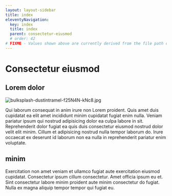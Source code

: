 ```yaml
---
layout: layout-sidebar
title: index
eleventyNavigation:
  key: index
  title: index
  parent: consectetur-eiusmod
  # order: 42
# FIXME - Values shown above are currently derived from the file path only, except order which is also commented out because it is optional. Correct as desired and delete comment(s).
---
```


# Consectetur eiusmod

## Lorem dolor

<img class="bordered" src="/static/images/bulksplash-dustintramel-f25N4N-kNc8.jpg" alt="bulksplash-dustintramel-f25N4N-kNc8.jpg" />

Qui laborum consequat in anim irure non Lorem proident. Quis amet duis cupidatat ea elit amet incididunt minim cupidatat fugiat enim nulla. Veniam pariatur ipsum qui nostrud adipisicing dolor ea culpa labore in sit. Reprehenderit dolor fugiat ea quis duis consectetur eiusmod nostrud dolor velit elit minim. Cillum et adipisicing nostrud nulla tempor laborum do. Irure occaecat ex deserunt id laborum non ea nulla in reprehenderit pariatur enim voluptate.

## minim

Exercitation non amet veniam et ullamco fugiat aute exercitation eiusmod cupidatat. Consectetur ipsum cillum consectetur. Amet officia ipsum eu et. Sint consectetur labore minim proident aute minim consectetur do fugiat. Nulla ex magna aliquip tempor tempor qui fugiat eu.